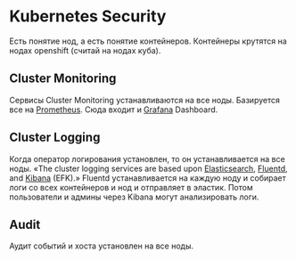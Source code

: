 # Kubernetes Security

Есть понятие нод, а есть понятие контейнеров. Контейнеры крутятся на нодах openshift (считай на нодах куба).

## Cluster Monitoring

Сервисы Cluster Monitoring устанавливаются на все ноды. Базируется все на [Prometheus](https://prometheus.io). Сюда входит и [Grafana](https://grafana.com) Dashboard.

## Cluster Logging

Когда оператор логирования установлен, то он устанавливается на все ноды. «The cluster logging services are based upon [Elasticsearch](https://www.elastic.co/products/elasticsearch), [Fluentd](https://www.fluentd.org/architecture), and [Kibana](https://www.elastic.co/guide/en/kibana/current/introduction.html) (EFK).» Fluentd устанавливается на каждую ноду и собирает логи со всех контейнеров и нод и отправляет в эластик. Потом пользователи и админы через Kibana могут анализировать логи.

## Audit

Аудит событий и хоста установлен на все ноды.

